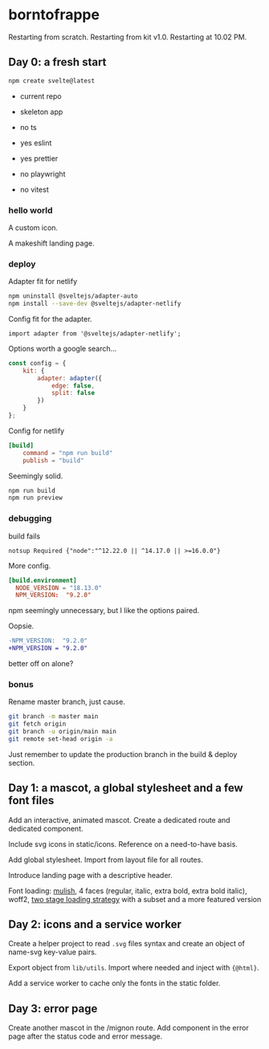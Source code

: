 # borntofrappe

Restarting from scratch. Restarting from kit v1.0. Restarting at 10.02 PM.

## Day 0: a fresh start

```bash
npm create svelte@latest
```

- current repo

- skeleton app

- no ts

- yes eslint

- yes prettier

- no playwright

- no vitest

### hello world

A custom icon.

A makeshift landing page.

### deploy <!-- fingers crossed -->

Adapter fit for netlify

```bash
npm uninstall @sveltejs/adapter-auto
npm install --save-dev @sveltejs/adapter-netlify
```

Config fit for the adapter.

```
import adapter from '@sveltejs/adapter-netlify';
```

Options worth a google search...

```js
const config = {
	kit: {
		adapter: adapter({
			edge: false,
			split: false
		})
	}
};
```

Config for netlify

```toml
[build]
    command = "npm run build"
    publish = "build"
```

Seemingly solid.

```bash
npm run build
npm run preview
```

### debugging

build fails

```text
notsup Required {"node":"^12.22.0 || ^14.17.0 || >=16.0.0"}
```

More config.

```toml
[build.environment]
  NODE_VERSION = "18.13.0"
  NPM_VERSION:  "9.2.0"
```

npm seemingly unnecessary, but I like the options paired.

Oopsie.

```diff
-NPM_VERSION:  "9.2.0"
+NPM_VERSION = "9.2.0"
```

better off on alone?

### bonus

Rename master branch, just cause.

```bash
git branch -m master main
git fetch origin
git branch -u origin/main main
git remote set-head origin -a
```

Just remember to update the production branch in the build & deploy section.

## Day 1: a mascot, a global stylesheet and a few font files

Add an interactive, animated mascot. Create a dedicated route and dedicated component.

Include svg icons in static/icons. Reference on a need-to-have basis.

Add global stylesheet. Import from layout file for all routes.

Introduce landing page with a descriptive header.

Font loading: [mulish](https://fonts.google.com/specimen/Mulish), 4 faces (regular, italic, extra bold, extra bold italic), woff2, [two stage loading strategy](https://www.zachleat.com/web/css-tricks-web-fonts/) with a subset and a more featured version <!-- worth a more detailed write-up to remember the process -->

## Day 2: icons and a service worker

Create a helper project to read `.svg` files syntax and create an object of name-svg key-value pairs.

Export object from `lib/utils`. Import where needed and inject with `{@html}`.

Add a service worker to cache only the fonts in the static folder.

## Day 3: error page

Create another mascot in the /mignon route. Add component in the error page after the status code and error message.
